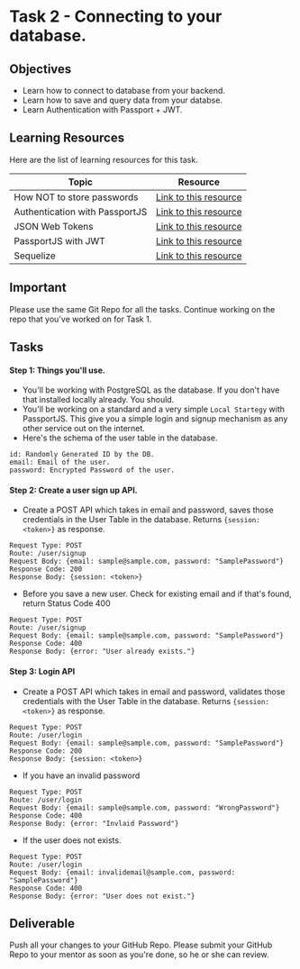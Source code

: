 # Task 2 - Connecting to your database.

## Objectives

- Learn how to connect to database from your backend. 
- Learn how to save and query data from your databse. 
- Learn Authentication with Passport + JWT. 

## Learning Resources

Here are the list of learning resources for this task. 

Topic | Resource
------------ | -------------
How NOT to store passwords | [Link to this resource](https://www.youtube.com/watch?v=8ZtInClXe1Q)
Authentication with PassportJS | [Link to this resource](https://www.youtube.com/watch?v=Z1ktxiqyiLA)
JSON Web Tokens | [Link to this resource](https://www.youtube.com/watch?v=7nafaH9SddU)
PassportJS with JWT | [Link to this resource](https://www.youtube.com/watch?v=f4F0brwbYKg)
Sequelize | [Link to this resource](https://www.youtube.com/playlist?list=PL5ze0DjYv5DYBDfl0vF_VRxEu8JdTIHlR)


## Important

Please use the same Git Repo for all the tasks. Continue working on the repo that you've worked on for Task 1. 

## Tasks

#### Step 1: Things you'll use. 

- You'll be working with PostgreSQL as the database. If you don't have that installed locally already. You should. 
- You'll be working on a standard and a very simple `Local Startegy` with PassportJS. This give you a simple login and signup mechanism as any other service out on the internet.
- Here's the schema of the user table in the database. 
```
id: Randomly Generated ID by the DB. 
email: Email of the user. 
password: Encrypted Password of the user. 
```

#### Step 2: Create a user sign up API. 

- Create a POST API which takes in email and password, saves those credentials in the User Table in the database. Returns `{session: <token>}` as response.

```
Request Type: POST
Route: /user/signup
Request Body: {email: sample@sample.com, password: "SamplePassword"}
Response Code: 200 
Response Body: {session: <token>}
```

- Before you save a new user. Check for existing email and if that's found, return Status Code 400
 
```
Request Type: POST
Route: /user/signup
Request Body: {email: sample@sample.com, password: "SamplePassword"}
Response Code: 400 
Response Body: {error: "User already exists."}
```


#### Step 3: Login API 

- Create a POST API which takes in email and password, validates those credentials with the User Table in the database. Returns `{session: <token>}` as response. 
 
```
Request Type: POST
Route: /user/login
Request Body: {email: sample@sample.com, password: "SamplePassword"}
Response Code: 200 
Response Body: {session: <token>}
```

- If you have an invalid password

```
Request Type: POST
Route: /user/login
Request Body: {email: sample@sample.com, password: "WrongPassword"}
Response Code: 400 
Response Body: {error: "Invlaid Password"}
```

- If the user does not exists. 

```
Request Type: POST
Route: /user/login
Request Body: {email: invalidemail@sample.com, password: "SamplePassword"}
Response Code: 400 
Response Body: {error: "User does not exist."}
```
 

## Deliverable

Push all your changes to your GitHub Repo. Please submit your GitHub Repo to your mentor as soon as you're done, so he or she can review. 


